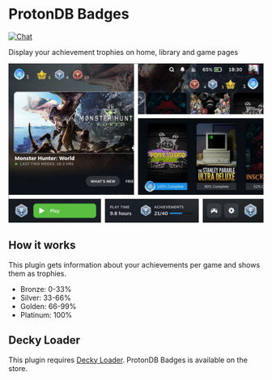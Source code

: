 # ProtonDB Badges
[![Chat](https://img.shields.io/badge/chat-on%20discord-7289da.svg)](https://deckbrew.xyz/discord)

Display your achievement trophies on home, library and game pages

![Trophies](./assets/screenshot.jpg)

## How it works

This plugin gets information about your achievements per game and shows them as trophies.
- Bronze: 0-33% 
- Silver: 33-66% 
- Golden: 66-99% 
- Platinum: 100% 

## Decky Loader

This plugin requires [Decky Loader](https://github.com/SteamDeckHomebrew/decky-loader). ProtonDB Badges is available on the store.